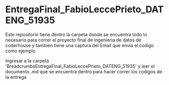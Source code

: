 # EntregaFinal_FabioLeccePrieto_DATENG_51935
Este repositorio tiene dentro la carpeta donde se encuentra todo lo necesario para correr el proyecto final de ingenieria de datos de coderhouse y tambien tiene una captura del Email que envia el codigo como ejemplo

Ingresar a la carpeta 'BreadcrumbsEntregaFinal_FabioLeccePrieto_DATENG_51935' y leer el documento .md que se encuentra dentro para hacer correr los codigos de la entrega

